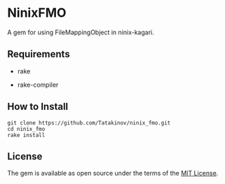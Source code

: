 # NinixFMO

A gem for using FileMappingObject in ninix-kagari.

## Requirements

- rake

- rake-compiler

## How to Install

```
git clone https://github.com/Tatakinov/ninix_fmo.git
cd ninix_fmo
rake install
```

## License

The gem is available as open source under the terms of the [MIT License](https://opensource.org/licenses/MIT).

